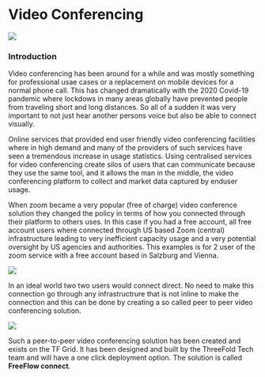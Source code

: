 # Video Conferencing

![](./img/connect.png)

### Introduction

Video conferencing has been around for a while and was mostly something for professional usae cases or a replacement on mobile devices for a normal phone call.  This has changed dramatically with the 2020 Covid-19 pandemic where lockdows in many areas globally have prevented people from traveling short and long distances.  So all of a sudden it was very important to not just hear another persons voice but also be able to connect visually.

Online services that provided end user friendly video conferencing facilities where in high demand and many of the providers of such services have seen a tremendous increase in usage statistics.  Using centralised services for video conferencing create silos of users that can communicate because they use the same tool, and it allows the man in the middle, the video conferencing platform to collect and market data captured by enduser usage.

When zoom became a very popular (free of charge) video conference solution they changed the policy in terms of how you connected through their platform to others uses.  In this case if you had a free account, all free account users where connected through US based Zoom (central) infrastructure leading to very inefficient capacity usage and a very potential oversight by US agencies and authorities.  This examples is for 2 user of the zoom service with a free account based in Salzburg and Vienna.

![](./img/zoom_traffic.png)

In an ideal world two two users would connect direct.  No need to make this connection go through any infrastructrure that is not inline to make the connection and this can be done by creating a so called peer to peer video conferencing solution.

![](./img/peer2peer_traffic.png)

Such a peer-to-peer video conferencing solution has been created and exists on the TF Grid.  It has been designed and built by the ThreeFold Tech team and will have a one click deployment option.  The solution is called **FreeFlow connect**.

<!--
![](./img/connect.png)
-->

<!-- ### Deploy

_The solution needs to appear in the threefold now one click solutions board.  Needs to be linked and an explanation (high level depending on how good the local explanation in the deployment process is needs to be provided here_

_create widget which does following,
widget needs to be here in iframe_ -->

<!--

- [ ] size: small/mid/large
  - small: ...
  - mid: ...
  - large ...
- [ ] location (mention more locations coming soon)
  - Ghent
  - Vienna
- [ ] name
  - name as used in solution (in the webui and on web)
- [ ] domain (name is prefix of this)
  - ava.tf
  - 3x0.me
  - refit.earth
  - co30.org
  - ninja.tf
  - base.tf
  - tf9.io
- [ ] git url
  - check in wizard git url works
- [ ] sshkey yes/no
  - if yes, ask sshkey for remote login

  - always deploy on ipv6 public
  - always deploy on webgateway
-->